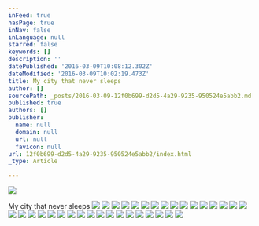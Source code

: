 ```yaml
---
inFeed: true
hasPage: true
inNav: false
inLanguage: null
starred: false
keywords: []
description: ''
datePublished: '2016-03-09T10:08:12.302Z'
dateModified: '2016-03-09T10:02:19.473Z'
title: My city that never sleeps
author: []
sourcePath: _posts/2016-03-09-12f0b699-d2d5-4a29-9235-950524e5abb2.md
published: true
authors: []
publisher:
  name: null
  domain: null
  url: null
  favicon: null
url: 12f0b699-d2d5-4a29-9235-950524e5abb2/index.html
_type: Article

---
```

![](https://the-grid-user-content.s3-us-west-2.amazonaws.com/7f744efb-d5ac-4bff-aede-8e32346d8c28.jpg)

My city that never sleeps
![](https://the-grid-user-content.s3-us-west-2.amazonaws.com/4457837d-8f33-4202-8f07-91662b35f83b.jpg)
![](https://the-grid-user-content.s3-us-west-2.amazonaws.com/a101d898-21a4-475c-bd44-062d0108776b.jpg)
![](https://the-grid-user-content.s3-us-west-2.amazonaws.com/295424fb-4430-48d6-a50e-cbbef911b3e5.jpg)
![](https://the-grid-user-content.s3-us-west-2.amazonaws.com/826e720c-2e3e-455a-95f9-74871fed1310.jpg)
![](https://the-grid-user-content.s3-us-west-2.amazonaws.com/07bbc1ae-9982-4441-a3fe-f0eea06d2f07.jpg)
![](https://the-grid-user-content.s3-us-west-2.amazonaws.com/f4953352-b10e-4c94-a7d9-08d1d4bf6772.jpg)
![](https://the-grid-user-content.s3-us-west-2.amazonaws.com/053b79b1-d4bc-49f2-a7a8-e69db0a60952.jpg)
![](https://the-grid-user-content.s3-us-west-2.amazonaws.com/e3a60f20-d6ae-4bff-8012-0fe6dcd854d7.jpg)
![](https://the-grid-user-content.s3-us-west-2.amazonaws.com/78ce04fc-4a02-4208-ac60-3eb02c9557af.jpg)
![](https://the-grid-user-content.s3-us-west-2.amazonaws.com/0e205aee-3a8f-424f-99d1-064f1c240393.jpg)
![](https://the-grid-user-content.s3-us-west-2.amazonaws.com/6e3ad071-a349-4a70-8c74-12a7e735c865.jpg)
![](https://the-grid-user-content.s3-us-west-2.amazonaws.com/4fee7d6c-2408-433b-8877-72ae5b4a247a.jpg)
![](https://the-grid-user-content.s3-us-west-2.amazonaws.com/221f0363-0aea-430a-9ddd-71baee95a097.jpg)
![](https://the-grid-user-content.s3-us-west-2.amazonaws.com/dabab0ef-4e52-4ff6-b00f-af7ccceccc7c.jpg)
![](https://the-grid-user-content.s3-us-west-2.amazonaws.com/88f6ab60-0f48-4256-a98b-8e008ce3f942.jpg)
![](https://the-grid-user-content.s3-us-west-2.amazonaws.com/34bd76c5-e488-46c0-bb23-4d6611d711a2.jpg)
![](https://the-grid-user-content.s3-us-west-2.amazonaws.com/67cec866-9c64-4351-9834-19de1c52a568.jpg)
![](https://the-grid-user-content.s3-us-west-2.amazonaws.com/f9bcfc07-8fed-4291-a814-4ea4569aa6bd.jpg)
![](https://the-grid-user-content.s3-us-west-2.amazonaws.com/66036880-6aa0-4c33-9900-6c06e5258a90.jpg)
![](https://the-grid-user-content.s3-us-west-2.amazonaws.com/3944a099-5993-44d3-a004-27076b34d326.jpg)
![](https://the-grid-user-content.s3-us-west-2.amazonaws.com/6733d93f-7b14-4e43-9334-bb9dcb486eb5.jpg)
![](https://the-grid-user-content.s3-us-west-2.amazonaws.com/ad3101f2-6cb9-4ce2-add2-c7c4c2ec4bef.jpg)
![](https://the-grid-user-content.s3-us-west-2.amazonaws.com/4d2bf10b-c27d-41be-88a3-66486b36ae6a.jpg)
![](https://the-grid-user-content.s3-us-west-2.amazonaws.com/002bf08f-2a6d-40f3-bd12-70211c40d638.jpg)
![](https://the-grid-user-content.s3-us-west-2.amazonaws.com/4dd9dcb0-7a75-4522-9bd1-52c5e601cbfe.jpg)
![](https://the-grid-user-content.s3-us-west-2.amazonaws.com/356f9aeb-6e5d-4d92-a792-dbf4bed3da12.jpg)
![](https://the-grid-user-content.s3-us-west-2.amazonaws.com/fc380319-d81a-4840-9475-95bdfd4b769f.jpg)
![](https://the-grid-user-content.s3-us-west-2.amazonaws.com/0564d7d5-ad31-4f73-bb52-05cab996127f.jpg)
![](https://the-grid-user-content.s3-us-west-2.amazonaws.com/4987d715-60a6-40f7-943c-4b6246a070a6.jpg)
![](https://the-grid-user-content.s3-us-west-2.amazonaws.com/2d6db993-4cd8-45e3-a076-0907e1c5ac0e.jpg)
![](https://the-grid-user-content.s3-us-west-2.amazonaws.com/34f80185-cd59-45f1-86cb-9ea1dfd40701.jpg)
![](https://the-grid-user-content.s3-us-west-2.amazonaws.com/816f42b9-fdc8-47f9-b358-ea15ef963daa.jpg)
![](https://the-grid-user-content.s3-us-west-2.amazonaws.com/68bfcd9b-7cfd-411b-9f54-c6f3b70ce5c3.jpg)
![](https://the-grid-user-content.s3-us-west-2.amazonaws.com/c8446556-1eb3-401b-ab15-a7551fe2d214.jpg)